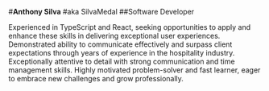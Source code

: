 #**Anthony Silva**
#aka SilvaMedal
##Software Developer

Experienced in TypeScript and React, seeking opportunities to apply and enhance these skills in delivering exceptional user experiences. 
Demonstrated ability to communicate effectively and surpass client expectations through years of experience in the hospitality industry. 
Exceptionally attentive to detail with strong communication and time management skills. 
Highly motivated problem-solver and fast learner, eager to embrace new challenges and grow professionally.

<!---
SilvaMedal/SilvaMedal is a ✨ special ✨ repository because its `README.md` (this file) appears on your GitHub profile.
You can click the Preview link to take a look at your changes.
--->
